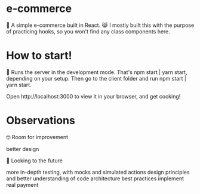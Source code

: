 # e-commerce
🍳 A simple e-commerce built in React. 😹 I mostly built this with the purpose of practicing hooks, so you won't find any class components here.

 

# How to start!
🚀 Runs the server in the development mode. That's npm start | yarn start, depending on your setup. 
    Then go to the client folder and run npm start | yarn start.

Open http://localhost:3000 to view it in your browser, and get cooking!



# Observations
🤓 Room for improvement

better design


🦄 Looking to the future

more in-depth testing, with mocks and simulated actions
design principles and better understanding of code architecture best practices
implement real payment
